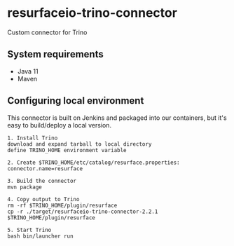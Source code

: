 # resurfaceio-trino-connector
Custom connector for Trino

## System requirements

* Java 11
* Maven

## Configuring local environment

This connector is built on Jenkins and packaged into our containers, but it's easy to build/deploy a local version.

```
1. Install Trino
download and expand tarball to local directory
define TRINO_HOME environment variable

2. Create $TRINO_HOME/etc/catalog/resurface.properties:
connector.name=resurface

3. Build the connector
mvn package

4. Copy output to Trino
rm -rf $TRINO_HOME/plugin/resurface
cp -r ./target/resurfaceio-trino-connector-2.2.1 $TRINO_HOME/plugin/resurface

5. Start Trino
bash bin/launcher run
```